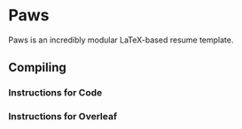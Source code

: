 # Paws

Paws is an incredibly modular LaTeX-based resume template.

## Compiling

### Instructions for Code

### Instructions for Overleaf
